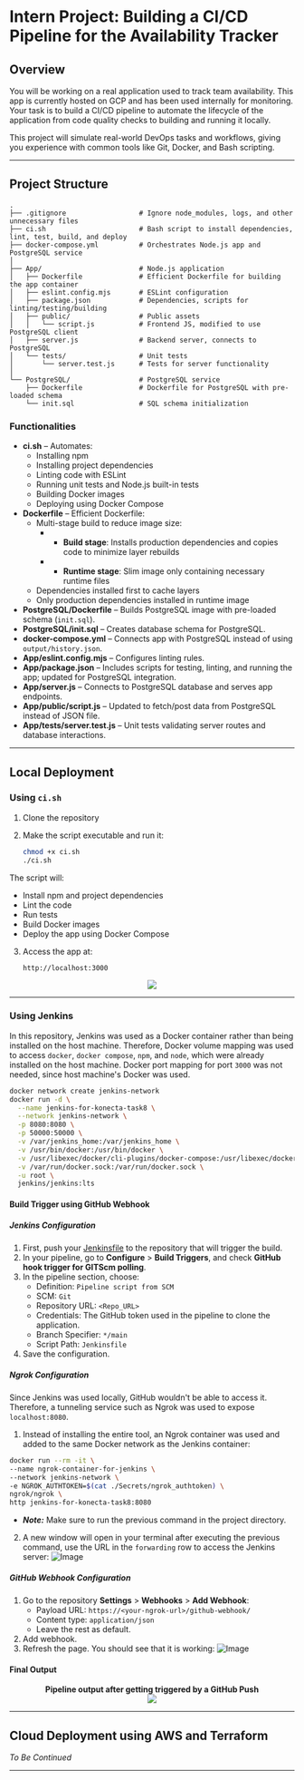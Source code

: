 # Intern Project: Building a CI/CD Pipeline for the Availability Tracker

## Overview

You will be working on a real application used to track team availability. This app is currently hosted on GCP and has been used internally for monitoring. Your task is to build a CI/CD pipeline to automate the lifecycle of the application from code quality checks to building and running it locally.

This project will simulate real-world DevOps tasks and workflows, giving you experience with common tools like Git, Docker, and Bash scripting.

---

## Project Structure

```
.
├── .gitignore                  # Ignore node_modules, logs, and other unnecessary files
├── ci.sh                       # Bash script to install dependencies, lint, test, build, and deploy
├── docker-compose.yml          # Orchestrates Node.js app and PostgreSQL service
│
├── App/                        # Node.js application
│   ├── Dockerfile              # Efficient Dockerfile for building the app container
│   ├── eslint.config.mjs       # ESLint configuration
│   ├── package.json            # Dependencies, scripts for linting/testing/building
│   ├── public/                 # Public assets
│   │   └── script.js           # Frontend JS, modified to use PostgreSQL client
│   ├── server.js               # Backend server, connects to PostgreSQL
│   └── tests/                  # Unit tests
│       └── server.test.js      # Tests for server functionality
│
└── PostgreSQL/                 # PostgreSQL service
    ├── Dockerfile              # Dockerfile for PostgreSQL with pre-loaded schema
    └── init.sql                # SQL schema initialization
```

### Functionalities

- **ci.sh** – Automates:
  - Installing npm
  - Installing project dependencies
  - Linting code with ESLint
  - Running unit tests and Node.js built-in tests
  - Building Docker images
  - Deploying using Docker Compose
- **Dockerfile** – Efficient Dockerfile:
  - Multi-stage build to reduce image size:
      - * **Build stage**: Installs production dependencies and copies code to minimize layer rebuilds
      - * **Runtime stage**: Slim image only containing necessary runtime files
  - Dependencies installed first to cache layers
  - Only production dependencies installed in runtime image
- **PostgreSQL/Dockerfile** – Builds PostgreSQL image with pre-loaded schema (`init.sql`).
- **PostgreSQL/init.sql** – Creates database schema for PostgreSQL.
- **docker-compose.yml** – Connects app with PostgreSQL instead of using `output/history.json`.
- **App/eslint.config.mjs** – Configures linting rules.
- **App/package.json** – Includes scripts for testing, linting, and running the app; updated for PostgreSQL integration.
- **App/server.js** – Connects to PostgreSQL database and serves app endpoints.
- **App/public/script.js** – Updated to fetch/post data from PostgreSQL instead of JSON file.
- **App/tests/server.test.js** – Unit tests validating server routes and database interactions.

---

## Local Deployment

### Using `ci.sh`

1. Clone the repository

2. Make the script executable and run it:
   ```bash
   chmod +x ci.sh
   ./ci.sh
   ```
The script will:
* Install npm and project dependencies
* Lint the code
* Run tests
* Build Docker images
* Deploy the app using Docker Compose

3. Access the app at:
    ```
    http://localhost:3000
    ```

<p align="center">
  <img src="Screenshots/final-local-script.png">
</p>

---

### Using Jenkins

In this repository, Jenkins was used as a Docker container rather than being installed on the host machine. Therefore, Docker volume mapping was used to access `docker`, `docker compose`, `npm`, and `node`, which were already installed on the host machine. Docker port mapping for port `3000` was not needed, since host machine's Docker was used.
```sh
docker network create jenkins-network
docker run -d \
  --name jenkins-for-konecta-task8 \
  --network jenkins-network \
  -p 8080:8080 \
  -p 50000:50000 \
  -v /var/jenkins_home:/var/jenkins_home \
  -v /usr/bin/docker:/usr/bin/docker \
  -v /usr/libexec/docker/cli-plugins/docker-compose:/usr/libexec/docker/cli-plugins/docker-compose \
  -v /var/run/docker.sock:/var/run/docker.sock \
  -u root \
  jenkins/jenkins:lts
```

#### Build Trigger using GitHub Webhook
##### Jenkins Configuration
1. First, push your [Jenkinsfile](Jenkinsfile) to the repository that will trigger the build.
2. In your pipeline, go to **Configure** > **Build Triggers**, and check **GitHub hook trigger for GITScm polling**.
3. In the pipeline section, choose:
    - Definition: `Pipeline script from SCM`
    - SCM: `Git`
    - Repository URL: `<Repo_URL>`
    - Credentials: The GitHub token used in the pipeline to clone the application.
    - Branch Specifier: `*/main`
    - Script Path: `Jenkinsfile`
4. Save the configuration.

##### Ngrok Configuration
Since Jenkins was used locally, GitHub wouldn't be able to access it. Therefore, a tunneling service such as Ngrok was used to expose `localhost:8080`.
1. Instead of installing the entire tool, an Ngrok container was used and added to the same Docker network as the Jenkins container:
```sh
docker run --rm -it \
--name ngrok-container-for-jenkins \
--network jenkins-network \
-e NGROK_AUTHTOKEN=$(cat ./Secrets/ngrok_authtoken) \
ngrok/ngrok \
http jenkins-for-konecta-task8:8080
```
- ***Note:*** Make sure to run the previous command in the project directory.
2. A new window will open in your terminal after executing the previous command, use the URL in the `forwarding` row to access the Jenkins server:
![Image](Screenshots/ngrok-link.png)

##### GitHub Webhook Configuration
1. Go to the repository **Settings** > **Webhooks** > **Add Webhook**:
    - Payload URL: `https://<your-ngrok-url>/github-webhook/`
    - Content type: `application/json`
    - Leave the rest as default.
2. Add webhook.
3. Refresh the page. You should see that it is working:
![Image](Screenshots/webhook-config.png)

#### Final Output

<p align="center">
  <strong>Pipeline output after getting triggered by a GitHub Push</strong>
  <br>
  <img src="Screenshots/final-local-jenkins.png">
</p>

---

## Cloud Deployment using AWS and Terraform

*To Be Continued*

---

